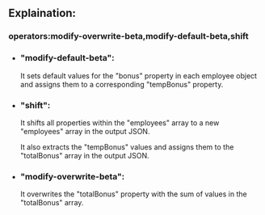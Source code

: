 ## Explaination:
### operators:modify-overwrite-beta,modify-default-beta,shift
* ### "modify-default-beta":
    It sets default values for the "bonus" property in each employee object and assigns them to a corresponding "tempBonus" property.
* ### "shift":
    It shifts all properties within the "employees" array to a new "employees" array in the output JSON.

    It also extracts the "tempBonus" values and assigns them to the "totalBonus" array in the output JSON.
* ### "modify-overwrite-beta":
    It overwrites the "totalBonus" property with the sum of values in the "totalBonus" array.
